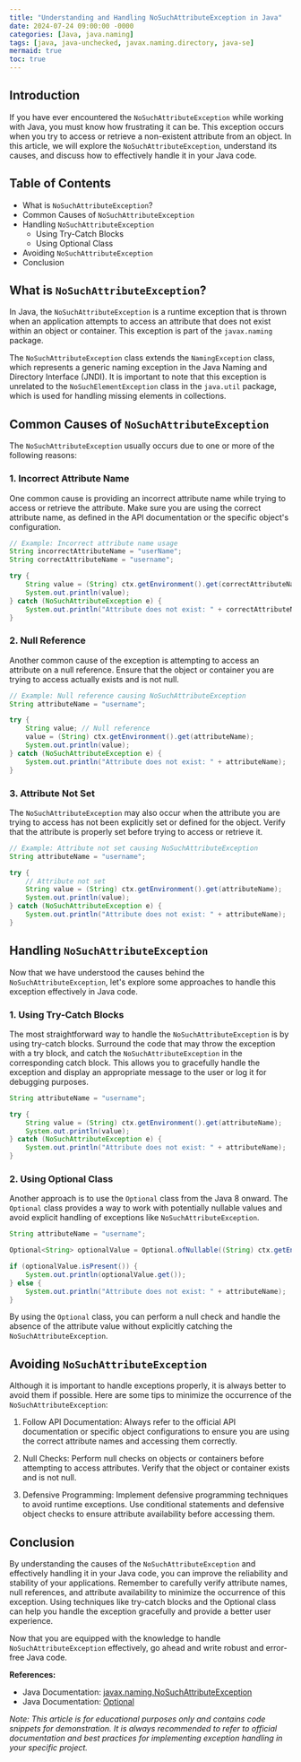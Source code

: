 ```yaml
---
title: "Understanding and Handling NoSuchAttributeException in Java"
date: 2024-07-24 09:00:00 -0000
categories: [Java, java.naming]
tags: [java, java-unchecked, javax.naming.directory, java-se]
mermaid: true
toc: true
---
```



## Introduction

If you have ever encountered the `NoSuchAttributeException` while working with Java, you must know how frustrating it can be. This exception occurs when you try to access or retrieve a non-existent attribute from an object. In this article, we will explore the `NoSuchAttributeException`, understand its causes, and discuss how to effectively handle it in your Java code.

## Table of Contents

* What is `NoSuchAttributeException`?
* Common Causes of `NoSuchAttributeException`
* Handling `NoSuchAttributeException`
  * Using Try-Catch Blocks
  * Using Optional Class
* Avoiding `NoSuchAttributeException`
* Conclusion

## What is `NoSuchAttributeException`?

In Java, the `NoSuchAttributeException` is a runtime exception that is thrown when an application attempts to access an attribute that does not exist within an object or container. This exception is part of the `javax.naming` package.

The `NoSuchAttributeException` class extends the `NamingException` class, which represents a generic naming exception in the Java Naming and Directory Interface (JNDI). It is important to note that this exception is unrelated to the `NoSuchElementException` class in the `java.util` package, which is used for handling missing elements in collections.

## Common Causes of `NoSuchAttributeException`

The `NoSuchAttributeException` usually occurs due to one or more of the following reasons:

### 1. Incorrect Attribute Name

One common cause is providing an incorrect attribute name while trying to access or retrieve the attribute. Make sure you are using the correct attribute name, as defined in the API documentation or the specific object's configuration.

```java
// Example: Incorrect attribute name usage
String incorrectAttributeName = "userName";
String correctAttributeName = "username";

try {
    String value = (String) ctx.getEnvironment().get(correctAttributeName);
    System.out.println(value);
} catch (NoSuchAttributeException e) {
    System.out.println("Attribute does not exist: " + correctAttributeName);
}
```

### 2. Null Reference

Another common cause of the exception is attempting to access an attribute on a null reference. Ensure that the object or container you are trying to access actually exists and is not null.

```java
// Example: Null reference causing NoSuchAttributeException
String attributeName = "username";

try {
    String value; // Null reference
    value = (String) ctx.getEnvironment().get(attributeName);
    System.out.println(value);
} catch (NoSuchAttributeException e) {
    System.out.println("Attribute does not exist: " + attributeName);
}
```

### 3. Attribute Not Set

The `NoSuchAttributeException` may also occur when the attribute you are trying to access has not been explicitly set or defined for the object. Verify that the attribute is properly set before trying to access or retrieve it.

```java
// Example: Attribute not set causing NoSuchAttributeException
String attributeName = "username";

try {
    // Attribute not set
    String value = (String) ctx.getEnvironment().get(attributeName);
    System.out.println(value);
} catch (NoSuchAttributeException e) {
    System.out.println("Attribute does not exist: " + attributeName);
}
```

## Handling `NoSuchAttributeException`

Now that we have understood the causes behind the `NoSuchAttributeException`, let's explore some approaches to handle this exception effectively in Java code.

### 1. Using Try-Catch Blocks

The most straightforward way to handle the `NoSuchAttributeException` is by using try-catch blocks. Surround the code that may throw the exception with a try block, and catch the `NoSuchAttributeException` in the corresponding catch block. This allows you to gracefully handle the exception and display an appropriate message to the user or log it for debugging purposes.

```java
String attributeName = "username";

try {
    String value = (String) ctx.getEnvironment().get(attributeName);
    System.out.println(value);
} catch (NoSuchAttributeException e) {
    System.out.println("Attribute does not exist: " + attributeName);
}
```

### 2. Using Optional Class

Another approach is to use the `Optional` class from the Java 8 onward. The `Optional` class provides a way to work with potentially nullable values and avoid explicit handling of exceptions like `NoSuchAttributeException`.

```java
String attributeName = "username";

Optional<String> optionalValue = Optional.ofNullable((String) ctx.getEnvironment().get(attributeName));

if (optionalValue.isPresent()) {
    System.out.println(optionalValue.get());
} else {
    System.out.println("Attribute does not exist: " + attributeName);
}
```

By using the `Optional` class, you can perform a null check and handle the absence of the attribute value without explicitly catching the `NoSuchAttributeException`.

## Avoiding `NoSuchAttributeException`

Although it is important to handle exceptions properly, it is always better to avoid them if possible. Here are some tips to minimize the occurrence of the `NoSuchAttributeException`:

1. Follow API Documentation: Always refer to the official API documentation or specific object configurations to ensure you are using the correct attribute names and accessing them correctly.

2. Null Checks: Perform null checks on objects or containers before attempting to access attributes. Verify that the object or container exists and is not null.

3. Defensive Programming: Implement defensive programming techniques to avoid runtime exceptions. Use conditional statements and defensive object checks to ensure attribute availability before accessing them.

## Conclusion

By understanding the causes of the `NoSuchAttributeException` and effectively handling it in your Java code, you can improve the reliability and stability of your applications. Remember to carefully verify attribute names, null references, and attribute availability to minimize the occurrence of this exception. Using techniques like try-catch blocks and the Optional class can help you handle the exception gracefully and provide a better user experience.

Now that you are equipped with the knowledge to handle `NoSuchAttributeException` effectively, go ahead and write robust and error-free Java code.

**References:**
- Java Documentation: [javax.naming.NoSuchAttributeException](https://docs.oracle.com/en/java/javase/14/docs/api/javax/naming/NoSuchAttributeException.html)
- Java Documentation: [Optional](https://docs.oracle.com/en/java/javase/15/docs/api/java.base/java/util/Optional.html)

*Note: This article is for educational purposes only and contains code snippets for demonstration. It is always recommended to refer to official documentation and best practices for implementing exception handling in your specific project.*
